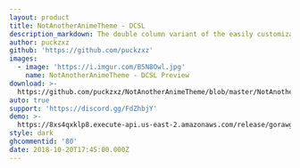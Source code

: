 ```yaml
---
layout: product
title: NotAnotherAnimeTheme - DCSL
description_markdown: The double column variant of the easily customizable Discord theme!
author: puckzxz
github: 'https://github.com/puckzxz'
images:
  - image: 'https://i.imgur.com/B5N8Owl.jpg'
    name: NotAnotherAnimeTheme - DCSL Preview
download: >-
  https://github.com/puckzxz/NotAnotherAnimeTheme/blob/master/NotAnotherAnimeThemeDCSL.theme.css
auto: true
support: 'https://discord.gg/FdZhbjY'
demo: >-
  https://8xs4qxklp8.execute-api.us-east-2.amazonaws.com/release/gorawgit?giturl=/puckzxz/NotAnotherAnimeTheme/master/NotAnotherAnimeThemeDCSL.theme.css
style: dark
ghcommentid: '80'
date: 2018-10-20T17:45:00.000Z
---
```


